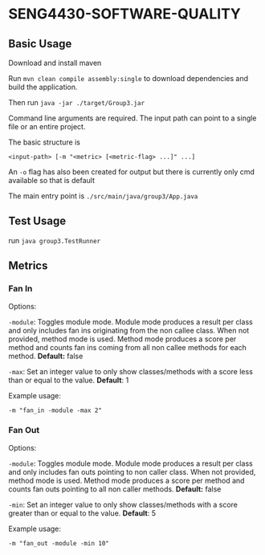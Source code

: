 # SENG4430-SOFTWARE-QUALITY

## Basic Usage

Download and install maven

Run ```mvn clean compile assembly:single``` to download dependencies and build the application.

Then run ```java -jar ./target/Group3.jar```

Command line arguments are required. The input path can point to a single file or an entire project.

The basic structure is

`<input-path> [-m "<metric> [<metric-flag> ...]" ...]`

An `-o` flag has also been created for output but there is currently only cmd available so that is default

The main entry point is `./src/main/java/group3/App.java`

## Test Usage

run ```java group3.TestRunner```


## Metrics

### Fan In

Options:

`-module`: Toggles module mode. Module mode produces a result per class and only includes fan ins originating from the non callee class.
            When not provided, method mode is used. Method mode produces a score per method and counts fan ins coming from all non callee methods for each method. 
            **Default:** false

`-max`: Set an integer value to only show classes/methods with a score less than or equal to the value. **Default**: 1

Example usage:

`-m "fan_in -module -max 2"`

### Fan Out

Options:

`-module`: Toggles module mode. Module mode produces a result per class and only includes fan outs pointing to non caller class.
            When not provided, method mode is used. Method mode produces a score per method and counts fan outs pointing to all non caller methods. 
            **Default:** false
            
`-min`: Set an integer value to only show classes/methods with a score greater than or equal to the value. **Default**: 5

Example usage:

`-m "fan_out -module -min 10"`